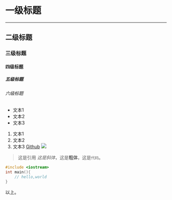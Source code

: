 # 一级标题
-----------------------------
## 二级标题
### 三级标题
#### 四级标题
##### 五级标题
###### 六级标题
- 文本1
- 文本2
- 文本3
1. 文本1
2. 文本2
3. 文本3
[Github](http://github.com)
![](http://ww4.sinaimg.cn/bmiddle/aa397b7fjw1dzplsgpdw5j.jpg)
> 这是引用
*这是斜体*，这是**粗体**，这是`代码`。
```cpp
#include <iostream>
int main(){
    // hello,world
}
```
以上。